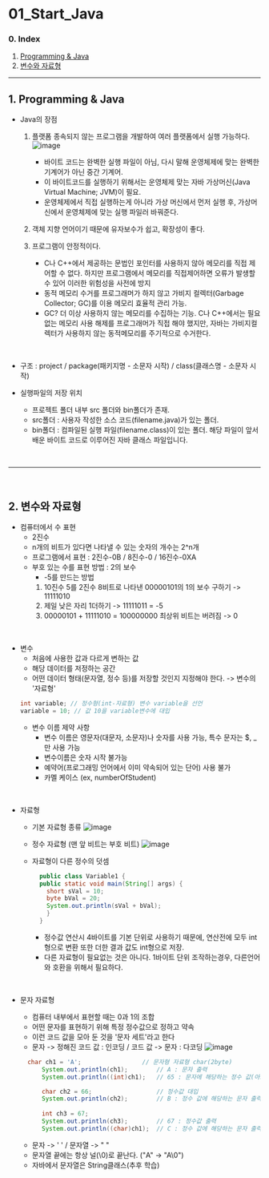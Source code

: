 # 01_Start_Java

### 0. Index
1. [Programming & Java](#1-programming--java)
2. [변수와 자료형](#2-변수와-자료형)  


---


## 1. Programming & Java
- Java의 장점
  1. 플랫폼 종속되지 않는 프로그램을 개발하여 여러 플랫폼에서 실행 가능하다.
  ![image](https://user-images.githubusercontent.com/109258397/206990602-7959bd14-1739-4cbc-9273-33b96b1c4d3f.png)
     - 바이트 코드는 완벽한 실행 파일이 아님, 다시 말해 운영체제에 맞는 완벽한 기계어가 아닌 중간 기계어.
     - 이 바이트코드를 실행하기 위해서는 운영체제 맞는 자바 가상머신(Java Virtual Machine; JVM)이 필요.
     - 운영체제에서 직접 실행하는게 아니라 가상 머신에서 먼저 실행 후, 가상머신에서 운영체제에 맞는 실행 파일러 바꿔준다.

  2. 객체 지향 언어이기 때문에 유자보수가 쉽고, 확장성이 좋다.

  3. 프로그램이 안정적이다.
     - C나 C++에서 제공하는 문법인 포인터를 사용하지 않아 메모리를 직접 제어할 수 없다. 하지만 프로그램에서 메모리를 직접제어하면 오류가 발생할 수 있어 이러한 위험성을 사전에 방지
     - 동적 메모리 수거를 프로그래머가 하지 않고 가비지 컬렉터(Garbage Collector; GC)를 이용 메모리 효율적 관리 가능.
      - GC?
    더 이상 사용하지 않는 메모리를 수집하는 기능. C나 C++에서는 필요없는 메모리 사용 해제를 프로그래머가 직접 해야 했지만, 자바는 가비지컬렉터가 사용하지 않는 동적메모리를 주기적으로 수거한다.

<br>

- 구조 : project / package(패키지명 - 소문자 시작) / class(클래스명 - 소문자 시작) 

- 실행파일의 저장 위치
  - 프로젝트 폴더 내부 src 폴더와 bin폴더가 존재.
  - src폴더 : 사용자 작성한 소스 코드(filename.java)가 있는 폴더. 
  - bin폴더 : 컴파일된 실행 파일(filename.class)이 있는 폴더. 해당 파일이 앞서 배운 바이트 코드로 이루어진 자바 클래스 파일입니다.

<br>

---

<br>

## 2. 변수와 자료형

- 컴퓨터에서 수 표현
  - 2진수
  - n개의 비트가 있다면 나타낼 수 있는 숫자의 개수는 2^n개
  - 프로그램에서 표현 : 2진수-0B / 8진수-0 / 16진수-0XA
  - 부호 있는 수를 표현 방법 : 2의 보수
    - -5를 만드는 방법
    1. 10진수 5를 2진수 8비트로 나타낸 00000101의 1의 보수 구하기 -> 11111010
    2. 제일 낮은 자리 1더하기 -> 11111011 = -5
    3. 00000101 + 11111010 = 100000000 최상위 비트는 버려짐 -> 0

<br>

- 변수
  - 처음에 사용한 값과 다르게 변하는 값
  - 해당 데이터를 저정하는 공간
  - 어떤 데이터 형태(문자열, 정수 등)를 저장할 것인지 지정해야 한다. -> 변수의 '자료형'
  ```java
  int variable; // 정수형(int-자료형) 변수 variable을 선언
  variable = 10; // 값 10을 variable변수에 대입
  ```
  - 변수 이름 제약 사항
    - 변수 이름은 영문자(대문자, 소문자)나 숫자를 사용 가능, 특수 문자는 $, _ 만 사용 가능
    - 변수이름은 숫자 시작 불가능
    - 예약어(프로그래밍 언어에서 이미 약속되어 있는 단어) 사용 불가
    - 카멜 케이스 (ex, numberOfStudent)

<br>

- 자료형
  - 기본 자료형 종류
  ![image](https://user-images.githubusercontent.com/109258397/208289425-750cda3a-079a-40c7-ac73-c1c15b5ec5b3.png)  

  - 정수 자료형 (맨 앞 비트는 부호 비트)
  ![image](https://user-images.githubusercontent.com/109258397/208289480-83db139a-bfcb-447b-80b6-f1142c8661df.png)  

  - 자료형이 다른 정수의 덧셈
    ```java
      public class Variable1 {
      public static void main(String[] args) {
        short sVal = 10;
        byte bVal = 20;
        System.out.println(sVal + bVal);
        }
      }
    ```
    - 정수값 연산시 4바이트를 기본 단위로 사용하기 때문에, 연산전에 모두 int형으로 변환 또한 더한 결과 값도 int형으로 저장.
    - 다른 자료형이 필요없는 것은 아니다. 1바이트 단위 조작하는경우, 다른언어와 호환을 위해서 필요하다.  
 
 <br/> 

- 문자 자료형
  - 컴퓨터 내부에서 표현할 때는 0과 1의 조합
  - 어떤 문자를 표현하기 위해 특정 정수값으로 정하고 약속
  - 이런 코드 값을 모아 둔 것을 '문자 세트'라고 한다
  - 문자 -> 정해진 코드 값 : 인코딩 / 코드 값 -> 문자 : 다코딩
  ![image](https://user-images.githubusercontent.com/109258397/208290498-e22a1900-ce21-420b-8f6e-e2da15aee27f.png)  

  ```java
  	char ch1 = 'A';					// 문자형 자료형 char(2byte)
		System.out.println(ch1);		// A : 문자 출력
		System.out.println((int)ch1);	// 65 : 문자에 해당하는 정수 값(아스키 코드 값)

		char ch2 = 66;					// 정수값 대입
		System.out.println(ch2);		// B : 정수 값에 해당하는 문자 출력
		
		int ch3 = 67; 
		System.out.println(ch3);		// 67 : 정수값 출력
		System.out.println((char)ch1);	// C : 정수 값에 해당하는 문자 출력
  ```
  - 문자 -> ' ' / 문자열 -> " "
  - 문자열 끝에는 항상 널(\0)로 끝난다. ("A" -> "A\0")
  - 자바에서 문자열은 String클래스(추후 학습)